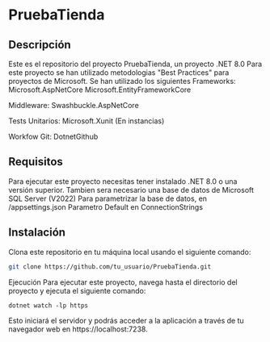 # PruebaTienda

## Descripción
Este es el repositorio del proyecto PruebaTienda, un proyecto .NET 8.0
Para este proyecto se han utilizado metodologias "Best Practices" para proyectos de Microsoft.
Se han utilizado los siguientes Frameworks:
Microsoft.AspNetCore
Microsoft.EntityFrameworkCore

Middleware:
Swashbuckle.AspNetCore

Tests Unitarios:
Microsoft.Xunit (En instancias)

Workfow Git:
DotnetGithub 

## Requisitos
Para ejecutar este proyecto necesitas tener instalado .NET 8.0 o una versión superior.
Tambien sera necesario una base de datos de Microsoft SQL Server (V2022)
Para parametrizar la base de datos, en /appsettings.json
Parametro Default en ConnectionStrings


## Instalación
Clona este repositorio en tu máquina local usando el siguiente comando:

```bash
git clone https://github.com/tu_usuario/PruebaTienda.git
```
Ejecución
Para ejecutar este proyecto, navega hasta el directorio del proyecto y ejecuta el siguiente comando:
```
dotnet watch -lp https
```
Esto iniciará el servidor y podrás acceder a la aplicación a través de tu navegador web en https://localhost:7238.


